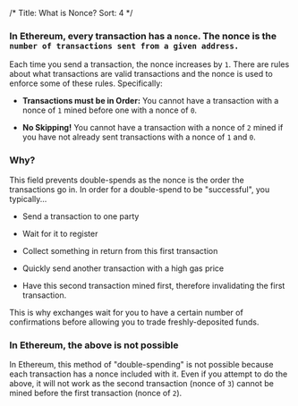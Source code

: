 /*
Title: What is Nonce?
Sort: 4
*/

### In Ethereum, every transaction has a `nonce`. The nonce is the `number of transactions sent from a given address.` 

Each time you send a transaction, the nonce increases by `1`. There are rules about what transactions are valid transactions and the nonce is used to enforce some of these rules. Specifically:

- **Transactions must be in Order:** You cannot have a transaction with a nonce of `1` mined before one with a nonce of `0`. 

- **No Skipping!** You cannot have a transaction with a nonce of `2` mined if you have not already sent transactions with a nonce of `1` and `0`.

### Why?

This field prevents double-spends as the nonce is the order the transactions go in. In order for a double-spend to be "successful", you typically...

 * Send a transaction to one party

 * Wait for it to register

 * Collect something in return from this first transaction

 * Quickly send another transaction with a high gas price

 * Have this second transaction mined first, therefore invalidating the first transaction. 

This is why exchanges wait for you to have a certain number of confirmations before allowing you to trade freshly-deposited funds.

### In Ethereum, the above is not possible

In Ethereum, this method of "double-spending" is not possible because each transaction has a nonce included with it. Even if you attempt to do the above, it will not work as the second transaction (nonce of `3`) cannot be mined before the first transaction (nonce of `2`).